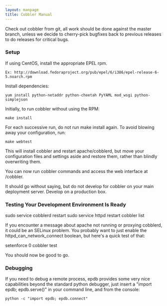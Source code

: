 ```yaml
---
layout: manpage
title: Cobbler Manual
---
```

Check out cobbler from git, all work should be done against the master branch, unless we decide to cherry-pick bugfixes back to previous releases to do releases for critical bugs.

### Setup

If using CentOS, install the appropriate EPEL rpm.  

    Ex: http://download.fedoraproject.org/pub/epel/6/i386/epel-release-6-5.noarch.rpm

Install dependencies:

    yum install python-netaddr python-cheetah PyYAML mod_wsgi python-simplejson

Initially, to run cobbler without using the RPM:

    make install

For each successive run, do not run make install again.  To avoid blowing away your configuration, run: 

    make webtest

This will install cobbler and restart apache/cobblerd, but move your configuration files and settings aside and restore them, rather than blindly overwriting them.

You can now run cobbler commands and access the web interface at /cobbler.

It should go without saying, but do not develop for cobbler on your main deployment server.  Develop on a production box.

### Testing Your Development Environment Is Ready

   sudo service cobblerd restart
   sudo service httpd restart
   cobbler list

If you encounter a message about apache not running or proxying cobblerd, it could be an SELinux problem.  You probably want to just enable the httpd_can_network_connect boolean, but here's a quick test of that:

   setenforce 0
   cobbler test

You should now be good to go.

### Debugging

If you need to debug a remote process, epdb provides some very nice capabilities beyond the standard python debugger, just insert a "import epdb; epdb.serve()" in your command line, and from the console:

    python -c "import epdb; epdb.connect"
